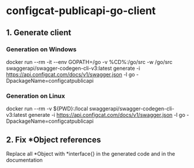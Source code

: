 # configcat-publicapi-go-client

## 1. Generate client
### Generation on Windows
docker run --rm -it --env GOPATH=/go -v %CD%:/go/src -w /go/src swaggerapi/swagger-codegen-cli-v3:latest generate -i https://api.configcat.com/docs/v1/swagger.json -l go  -DpackageName=configcatpublicapi

### Generation on Linux
docker run --rm -v ${PWD}:/local swaggerapi/swagger-codegen-cli-v3:latest generate -i https://api.configcat.com/docs/v1/swagger.json -l go -DpackageName=configcatpublicapi

## 2. Fix *Object references
Replace all *Object with *interface{} in the generated code and in the documentation